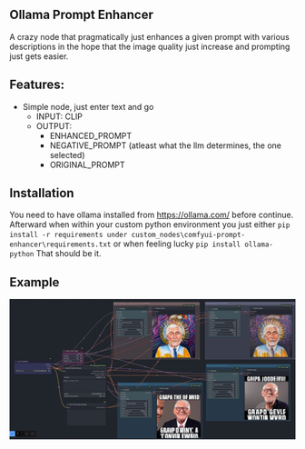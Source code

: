 ## Ollama Prompt Enhancer

A crazy node that pragmatically just enhances a given prompt with various descriptions in the hope that the image quality just increase and prompting just gets easier.

## Features:

* Simple node, just enter text and go
  * INPUT: CLIP
  * OUTPUT:
    * ENHANCED_PROMPT
    * NEGATIVE_PROMPT (atleast what the llm determines, the one selected)
    * ORIGINAL_PROMPT

## Installation
You need to have ollama installed from https://ollama.com/ before continue.
Afterward when within your custom python environment you just either ``pip install -r requirements under custom_nodes\comfyui-prompt-enhancer\requirements.txt`` or when feeling lucky ``pip install ollama-python``
That should be it.


## Example

![Example](example.png)